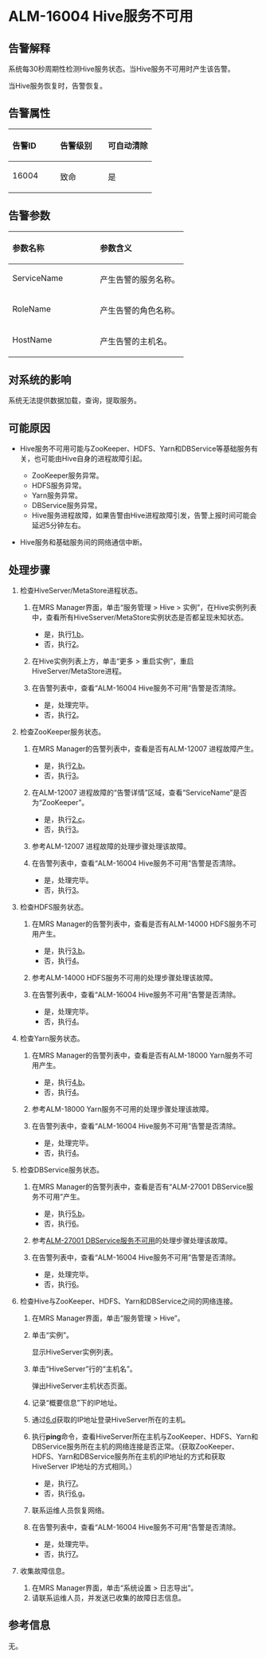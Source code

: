 # ALM-16004 Hive服务不可用<a name="ZH-CN_TOPIC_0174499361"></a>

## 告警解释<a name="zh-cn_topic_0093195061_zh-cn_topic_0035998735_section28799665"></a>

系统每30秒周期性检测Hive服务状态。当Hive服务不可用时产生该告警。

当Hive服务恢复时，告警恢复。

## 告警属性<a name="zh-cn_topic_0093195061_zh-cn_topic_0035998735_section57870399"></a>

<a name="zh-cn_topic_0093195061_zh-cn_topic_0035998735_table22774600"></a>
<table><thead align="left"><tr id="zh-cn_topic_0093195061_zh-cn_topic_0035998735_row4640007"><th class="cellrowborder" valign="top" width="33.33333333333333%" id="mcps1.1.4.1.1"><p id="zh-cn_topic_0093195061_zh-cn_topic_0035998735_p40296320"><a name="zh-cn_topic_0093195061_zh-cn_topic_0035998735_p40296320"></a><a name="zh-cn_topic_0093195061_zh-cn_topic_0035998735_p40296320"></a>告警ID</p>
</th>
<th class="cellrowborder" valign="top" width="33.33333333333333%" id="mcps1.1.4.1.2"><p id="zh-cn_topic_0093195061_zh-cn_topic_0035998735_p42776493"><a name="zh-cn_topic_0093195061_zh-cn_topic_0035998735_p42776493"></a><a name="zh-cn_topic_0093195061_zh-cn_topic_0035998735_p42776493"></a>告警级别</p>
</th>
<th class="cellrowborder" valign="top" width="33.33333333333333%" id="mcps1.1.4.1.3"><p id="zh-cn_topic_0093195061_zh-cn_topic_0035998735_p42343927"><a name="zh-cn_topic_0093195061_zh-cn_topic_0035998735_p42343927"></a><a name="zh-cn_topic_0093195061_zh-cn_topic_0035998735_p42343927"></a>可自动清除</p>
</th>
</tr>
</thead>
<tbody><tr id="zh-cn_topic_0093195061_zh-cn_topic_0035998735_row7306053"><td class="cellrowborder" valign="top" width="33.33333333333333%" headers="mcps1.1.4.1.1 "><p id="zh-cn_topic_0093195061_zh-cn_topic_0035998735_p54919424"><a name="zh-cn_topic_0093195061_zh-cn_topic_0035998735_p54919424"></a><a name="zh-cn_topic_0093195061_zh-cn_topic_0035998735_p54919424"></a>16004</p>
</td>
<td class="cellrowborder" valign="top" width="33.33333333333333%" headers="mcps1.1.4.1.2 "><p id="zh-cn_topic_0093195061_zh-cn_topic_0035998735_p19288335"><a name="zh-cn_topic_0093195061_zh-cn_topic_0035998735_p19288335"></a><a name="zh-cn_topic_0093195061_zh-cn_topic_0035998735_p19288335"></a>致命</p>
</td>
<td class="cellrowborder" valign="top" width="33.33333333333333%" headers="mcps1.1.4.1.3 "><p id="zh-cn_topic_0093195061_zh-cn_topic_0035998735_p18851291"><a name="zh-cn_topic_0093195061_zh-cn_topic_0035998735_p18851291"></a><a name="zh-cn_topic_0093195061_zh-cn_topic_0035998735_p18851291"></a>是</p>
</td>
</tr>
</tbody>
</table>

## 告警参数<a name="zh-cn_topic_0093195061_zh-cn_topic_0035998735_section51071544"></a>

<a name="zh-cn_topic_0093195061_zh-cn_topic_0035998735_table50559563"></a>
<table><thead align="left"><tr id="zh-cn_topic_0093195061_zh-cn_topic_0035998735_row19612160"><th class="cellrowborder" valign="top" width="50%" id="mcps1.1.3.1.1"><p id="zh-cn_topic_0093195061_zh-cn_topic_0035998735_p45081147"><a name="zh-cn_topic_0093195061_zh-cn_topic_0035998735_p45081147"></a><a name="zh-cn_topic_0093195061_zh-cn_topic_0035998735_p45081147"></a>参数名称</p>
</th>
<th class="cellrowborder" valign="top" width="50%" id="mcps1.1.3.1.2"><p id="zh-cn_topic_0093195061_zh-cn_topic_0035998735_p27694303"><a name="zh-cn_topic_0093195061_zh-cn_topic_0035998735_p27694303"></a><a name="zh-cn_topic_0093195061_zh-cn_topic_0035998735_p27694303"></a>参数含义</p>
</th>
</tr>
</thead>
<tbody><tr id="zh-cn_topic_0093195061_zh-cn_topic_0035998735_row28646034"><td class="cellrowborder" valign="top" width="50%" headers="mcps1.1.3.1.1 "><p id="zh-cn_topic_0093195061_zh-cn_topic_0035998735_p38627455"><a name="zh-cn_topic_0093195061_zh-cn_topic_0035998735_p38627455"></a><a name="zh-cn_topic_0093195061_zh-cn_topic_0035998735_p38627455"></a>ServiceName</p>
</td>
<td class="cellrowborder" valign="top" width="50%" headers="mcps1.1.3.1.2 "><p id="zh-cn_topic_0093195061_zh-cn_topic_0035998735_p41816140"><a name="zh-cn_topic_0093195061_zh-cn_topic_0035998735_p41816140"></a><a name="zh-cn_topic_0093195061_zh-cn_topic_0035998735_p41816140"></a>产生告警的服务名称。</p>
</td>
</tr>
<tr id="zh-cn_topic_0093195061_zh-cn_topic_0035998735_row40800942"><td class="cellrowborder" valign="top" width="50%" headers="mcps1.1.3.1.1 "><p id="zh-cn_topic_0093195061_zh-cn_topic_0035998735_p16541999"><a name="zh-cn_topic_0093195061_zh-cn_topic_0035998735_p16541999"></a><a name="zh-cn_topic_0093195061_zh-cn_topic_0035998735_p16541999"></a>RoleName</p>
</td>
<td class="cellrowborder" valign="top" width="50%" headers="mcps1.1.3.1.2 "><p id="zh-cn_topic_0093195061_zh-cn_topic_0035998735_p64833508"><a name="zh-cn_topic_0093195061_zh-cn_topic_0035998735_p64833508"></a><a name="zh-cn_topic_0093195061_zh-cn_topic_0035998735_p64833508"></a>产生告警的角色名称。</p>
</td>
</tr>
<tr id="zh-cn_topic_0093195061_zh-cn_topic_0035998735_row46630661"><td class="cellrowborder" valign="top" width="50%" headers="mcps1.1.3.1.1 "><p id="zh-cn_topic_0093195061_zh-cn_topic_0035998735_p18987236"><a name="zh-cn_topic_0093195061_zh-cn_topic_0035998735_p18987236"></a><a name="zh-cn_topic_0093195061_zh-cn_topic_0035998735_p18987236"></a>HostName</p>
</td>
<td class="cellrowborder" valign="top" width="50%" headers="mcps1.1.3.1.2 "><p id="zh-cn_topic_0093195061_zh-cn_topic_0035998735_p61571180"><a name="zh-cn_topic_0093195061_zh-cn_topic_0035998735_p61571180"></a><a name="zh-cn_topic_0093195061_zh-cn_topic_0035998735_p61571180"></a>产生告警的主机名。</p>
</td>
</tr>
</tbody>
</table>

## 对系统的影响<a name="zh-cn_topic_0093195061_zh-cn_topic_0035998735_section56990719"></a>

系统无法提供数据加载，查询，提取服务。

## 可能原因<a name="zh-cn_topic_0093195061_zh-cn_topic_0035998735_section43154428"></a>

-   Hive服务不可用可能与ZooKeeper、HDFS、Yarn和DBService等基础服务有关，也可能由Hive自身的进程故障引起。
    -   ZooKeeper服务异常。
    -   HDFS服务异常。
    -   Yarn服务异常。
    -   DBService服务异常。
    -   Hive服务进程故障，如果告警由Hive进程故障引发，告警上报时间可能会延迟5分钟左右。

-   Hive服务和基础服务间的网络通信中断。

## 处理步骤<a name="zh-cn_topic_0093195061_zh-cn_topic_0035998735_section52845536"></a>

1.  检查HiveServer/MetaStore进程状态。
    1.  在MRS Manager界面，单击“服务管理 \> Hive \> 实例”，在Hive实例列表中，查看所有HiveSserver/MetaStore实例状态是否都呈现未知状态。
        -   是，执行[1.b](#zh-cn_topic_0093195061_zh-cn_topic_0035998735_li15736882153452)。
        -   否，执行[2](#zh-cn_topic_0093195061_zh-cn_topic_0035998735_li63276134153458)。

    2.  <a name="zh-cn_topic_0093195061_zh-cn_topic_0035998735_li15736882153452"></a>在Hive实例列表上方，单击“更多 \> 重启实例”，重启HiveServer/MetaStore进程。
    3.  在告警列表中，查看“ALM-16004 Hive服务不可用”告警是否清除。
        -   是，处理完毕。
        -   否，执行[2](#zh-cn_topic_0093195061_zh-cn_topic_0035998735_li63276134153458)。

2.  <a name="zh-cn_topic_0093195061_zh-cn_topic_0035998735_li63276134153458"></a>检查ZooKeeper服务状态。
    1.  在MRS Manager的告警列表中，查看是否有ALM-12007 进程故障产生。
        -   是，执行[2.b](#zh-cn_topic_0093195061_zh-cn_topic_0035998735_li17867059153452)。
        -   否，执行[3](#zh-cn_topic_0093195061_zh-cn_topic_0035998735_li315441715352)。

    2.  <a name="zh-cn_topic_0093195061_zh-cn_topic_0035998735_li17867059153452"></a>在ALM-12007 进程故障的“告警详情”区域，查看“ServiceName”是否为“ZooKeeper”。
        -   是，执行[2.c](#zh-cn_topic_0093195061_zh-cn_topic_0035998735_li26585804153452)。
        -   否，执行[3](#zh-cn_topic_0093195061_zh-cn_topic_0035998735_li315441715352)。

    3.  <a name="zh-cn_topic_0093195061_zh-cn_topic_0035998735_li26585804153452"></a>参考ALM-12007 进程故障的处理步骤处理该故障。
    4.  在告警列表中，查看“ALM-16004 Hive服务不可用”告警是否清除。
        -   是，处理完毕。
        -   否，执行[3](#zh-cn_topic_0093195061_zh-cn_topic_0035998735_li315441715352)。

3.  <a name="zh-cn_topic_0093195061_zh-cn_topic_0035998735_li315441715352"></a>检查HDFS服务状态。
    1.  在MRS Manager的告警列表中，查看是否有ALM-14000 HDFS服务不可用产生。
        -   是，执行[3.b](#zh-cn_topic_0093195061_zh-cn_topic_0035998735_li2196200153452)。
        -   否，执行[4](#zh-cn_topic_0093195061_zh-cn_topic_0035998735_li3789476315357)。

    2.  <a name="zh-cn_topic_0093195061_zh-cn_topic_0035998735_li2196200153452"></a>参考ALM-14000 HDFS服务不可用的处理步骤处理该故障。
    3.  在告警列表中，查看“ALM-16004 Hive服务不可用”告警是否清除。
        -   是，处理完毕。
        -   否，执行[4](#zh-cn_topic_0093195061_zh-cn_topic_0035998735_li3789476315357)。

4.  <a name="zh-cn_topic_0093195061_zh-cn_topic_0035998735_li3789476315357"></a>检查Yarn服务状态。
    1.  在MRS Manager的告警列表中，查看是否有ALM-18000 Yarn服务不可用产生。
        -   是，执行[4.b](#zh-cn_topic_0093195061_zh-cn_topic_0035998735_li64260695153452)。
        -   否，执行[4](#zh-cn_topic_0093195061_zh-cn_topic_0035998735_li3789476315357)。

    2.  <a name="zh-cn_topic_0093195061_zh-cn_topic_0035998735_li64260695153452"></a>参考ALM-18000 Yarn服务不可用的处理步骤处理该故障。
    3.  在告警列表中，查看“ALM-16004 Hive服务不可用”告警是否清除。
        -   是，处理完毕。
        -   否，执行[4](#zh-cn_topic_0093195061_zh-cn_topic_0035998735_li3789476315357)。

5.  检查DBService服务状态。
    1.  在MRS Manager的告警列表中，查看是否有“ALM-27001 DBService服务不可用”产生。
        -   是，执行[5.b](#zh-cn_topic_0093195061_zh-cn_topic_0035998735_li19704975153452)。
        -   否，执行[6](#zh-cn_topic_0093195061_zh-cn_topic_0035998735_li23165657153517)。

    2.  <a name="zh-cn_topic_0093195061_zh-cn_topic_0035998735_li19704975153452"></a>参考[ALM-27001 DBService服务不可用](ALM-27001-DBService服务不可用-54.md#ZH-CN_TOPIC_0174499372)的处理步骤处理该故障。
    3.  在告警列表中，查看“ALM-16004 Hive服务不可用”告警是否清除。
        -   是，处理完毕。
        -   否，执行[6](#zh-cn_topic_0093195061_zh-cn_topic_0035998735_li23165657153517)。

6.  <a name="zh-cn_topic_0093195061_zh-cn_topic_0035998735_li23165657153517"></a>检查Hive与ZooKeeper、HDFS、Yarn和DBService之间的网络连接。
    1.  在MRS Manager界面，单击“服务管理 \> Hive”。
    2.  单击“实例”。

        显示HiveServer实例列表。

    3.  单击“HiveServer”行的“主机名”。

        弹出HiveServer主机状态页面。

    4.  <a name="zh-cn_topic_0093195061_zh-cn_topic_0035998735_li39788839153452"></a>记录“概要信息”下的IP地址。
    5.  通过[6.d](#zh-cn_topic_0093195061_zh-cn_topic_0035998735_li39788839153452)获取的IP地址登录HiveServer所在的主机。
    6.  执行**ping**命令，查看HiveServer所在主机与ZooKeeper、HDFS、Yarn和DBService服务所在主机的网络连接是否正常。（获取ZooKeeper、HDFS、Yarn和DBService服务所在主机的IP地址的方式和获取HiveServer IP地址的方式相同。）
        -   是，执行[7](#zh-cn_topic_0093195061_zh-cn_topic_0035998735_li27995708153452)。
        -   否，执行[6.g](#zh-cn_topic_0093195061_zh-cn_topic_0035998735_li44761520153452)。

    7.  <a name="zh-cn_topic_0093195061_zh-cn_topic_0035998735_li44761520153452"></a>联系运维人员恢复网络。
    8.  在告警列表中，查看“ALM-16004 Hive服务不可用”告警是否清除。
        -   是，处理完毕。
        -   否，执行[7](#zh-cn_topic_0093195061_zh-cn_topic_0035998735_li27995708153452)。

7.  <a name="zh-cn_topic_0093195061_zh-cn_topic_0035998735_li27995708153452"></a>收集故障信息。
    1.  在MRS Manager界面，单击“系统设置 \> 日志导出”。
    2.  请联系运维人员，并发送已收集的故障日志信息。


## 参考信息<a name="zh-cn_topic_0093195061_zh-cn_topic_0035998735_section5847780"></a>

无。

